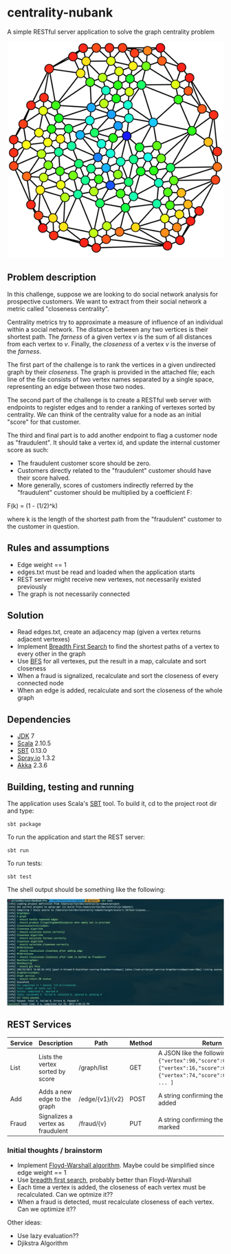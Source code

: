 # centrality-nubank
A simple RESTful server application to solve the graph centrality problem

![A cool looking graph :)](img/graph.png)

## Problem description

In this challenge, suppose we are looking to do social network analysis for prospective customers. We want to extract from their social network a metric called "closeness centrality".

Centrality metrics try to approximate a measure of influence of an individual within a social network. The distance between any two vertices is their shortest path. The *farness* of a given vertex *v* is the sum of all distances from each vertex to *v*. Finally, the *closeness* of a vertex *v* is the inverse of the *farness*.

The first part of the challenge is to rank the vertices in a given undirected graph by their *closeness*. The graph is provided in the attached file; each line of the file consists of two vertex names separated by a single space, representing an edge between those two
nodes.

The second part of the challenge is to create a RESTful web server with endpoints to register edges and to render a ranking of vertexes sorted by centrality. We can think of the centrality value for a node as an initial "score" for that customer.

The third and final part is to add another endpoint to flag a customer node as "fraudulent". It should take a vertex id, and update the internal customer score as such:
- The fraudulent customer score should be zero.
- Customers directly related to the "fraudulent" customer should have their score halved.
- More generally, scores of customers indirectly referred by the "fraudulent" customer should be multiplied by a coefficient F:

F(k) = (1 - (1/2)^k)

where k is the length of the shortest path from the "fraudulent" customer to the customer in question.

## Rules and assumptions

- Edge weight == 1
- edges.txt must be read and loaded when the application starts
- REST server might receive new vertexes, not necessarily existed previously
- The graph is not necessarily connected

## Solution

- Read edges.txt, create an adjacency map (given a vertex returns adjacent vertexes)
- Implement [Breadth First Search](https://en.wikipedia.org/wiki/Breadth-first_search) to find the shortest paths of a vertex to every other in the graph
- Use [BFS](https://en.wikipedia.org/wiki/Breadth-first_search) for all vertexes, put the result in a map, calculate and sort closeness
- When a fraud is signalized, recalculate and sort the closeness of every connected node
- When an edge is added, recalculate and sort the closeness of the whole graph

## Dependencies

- [JDK](http://www.oracle.com/technetwork/java/javase/downloads/jdk7-downloads-1880260.html) 7
- [Scala](http://www.scala-lang.org/) 2.10.5
- [SBT](http://www.scala-sbt.org/) 0.13.0
- [Spray.io](http://spray.io/) 1.3.2
- [Akka](http://akka.io/) 2.3.6

## Building, testing and running 

The application uses Scala's [SBT](http://www.scala-sbt.org/) tool. To build it, cd to the project root dir and type:

```shell
sbt package 
```

To run the application and start the REST server:

```shell
sbt run
```

To run tests:

```shell
sbt test
```

The shell output should be something like the following:

![ScalaTest shell output](img/tests.png)

## REST Services

| Service | Description                        | Path            | Method | Return                                                                                                                                                            |
|---------|------------------------------------|-----------------|--------|-------------------------------------------------------------------------------------------------------------------------------------------------------------------|
| List    | Lists the vertex sorted by score   | /graph/list     | GET    | A JSON like the following: ```json [   {"vertex":90,"score":0.005586592},   {"vertex":16,"score":0.005291005},   {"vertex":74,"score":0.0058479533},    ... ] ``` |
| Add     | Adds a new edge to the graph       | /edge/{v1}/{v2} | POST   | A string confirming the edge was added                                                                                                                            |
| Fraud   | Signalizes a vertex as fraudulent  | /fraud/{v}      | PUT    | A string confirming the vertex was marked                                                                                                                         |

### Initial thoughts / brainstorm

- Implement [Floyd-Warshall algorithm](https://en.wikipedia.org/wiki/Floyd%E2%80%93Warshall_algorithm). Maybe could be simplified since edge weight == 1
- Use [breadth first search](https://en.wikipedia.org/wiki/Breadth-first_search), probably better than Floyd-Warshall
- Each time a vertex is added, the closeness of each vertex must be recalculated. Can we optmize it?? 
- When a fraud is detected, must recalculate closeness of each vertex. Can we optimize it??

Other ideas:
- Use lazy evaluation??
- Djikstra Algorithm

